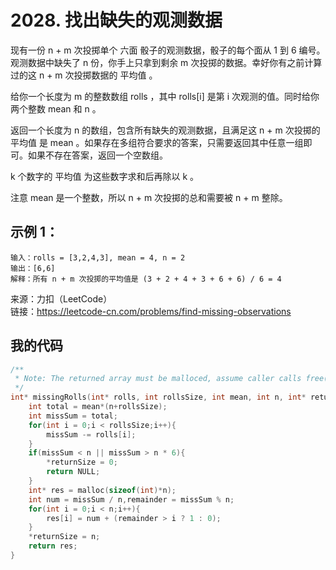 # 2028. 找出缺失的观测数据
现有一份 n + m 次投掷单个 六面 骰子的观测数据，骰子的每个面从 1 到 6 编号。观测数据中缺失了 n 份，你手上只拿到剩余 m 次投掷的数据。幸好你有之前计算过的这 n + m 次投掷数据的 平均值 。

给你一个长度为 m 的整数数组 rolls ，其中 rolls[i] 是第 i 次观测的值。同时给你两个整数 mean 和 n 。

返回一个长度为 n 的数组，包含所有缺失的观测数据，且满足这 n + m 次投掷的 平均值 是 mean 。如果存在多组符合要求的答案，只需要返回其中任意一组即可。如果不存在答案，返回一个空数组。

k 个数字的 平均值 为这些数字求和后再除以 k 。

注意 mean 是一个整数，所以 n + m 次投掷的总和需要被 n + m 整除。
## 示例 1：
```
输入：rolls = [3,2,4,3], mean = 4, n = 2
输出：[6,6]
解释：所有 n + m 次投掷的平均值是 (3 + 2 + 4 + 3 + 6 + 6) / 6 = 4 
```
来源：力扣（LeetCode）  
链接：https://leetcode-cn.com/problems/find-missing-observations
## 我的代码
```C
/**
 * Note: The returned array must be malloced, assume caller calls free().
 */
int* missingRolls(int* rolls, int rollsSize, int mean, int n, int* returnSize){
    int total = mean*(n+rollsSize);
    int missSum = total;
    for(int i = 0;i < rollsSize;i++){
        missSum -= rolls[i];
    }
    if(missSum < n || missSum > n * 6){
        *returnSize = 0;
        return NULL;
    }
    int* res = malloc(sizeof(int)*n);
    int num = missSum / n,remainder = missSum % n;
    for(int i = 0;i < n;i++){
        res[i] = num + (remainder > i ? 1 : 0);
    }
    *returnSize = n;
    return res;
}
```
